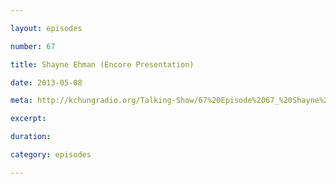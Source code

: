```yaml
---

layout: episodes

number: 67

title: Shayne Ehman (Encore Presentation)

date: 2013-05-08

meta: http://kchungradio.org/Talking-Show/67%20Episode%2067_%20Shayne%20Ehman.mp3

excerpt:

duration:

category: episodes

---
```

